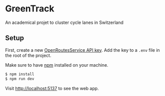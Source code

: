 # GreenTrack

An academical projet to cluster cycle lanes in Switzerland

## Setup

First, create a new [OpenRoutesService API key](https://openrouteservice.org/dev/#/home). Add the key to a `.env` file in the root of the project.

Make sure to have [npm](https://www.npmjs.com/) installed on your machine.

```sh
$ npm install
$ npm run dev
```

Visit [http://localhost:5137](http://localhost:5137) to see the web app.